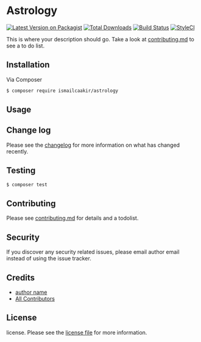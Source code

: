 # Astrology

[![Latest Version on Packagist][ico-version]][link-packagist]
[![Total Downloads][ico-downloads]][link-downloads]
[![Build Status][ico-travis]][link-travis]
[![StyleCI][ico-styleci]][link-styleci]

This is where your description should go. Take a look at [contributing.md](contributing.md) to see a to do list.

## Installation

Via Composer

``` bash
$ composer require ismailcaakir/astrology
```

## Usage

## Change log

Please see the [changelog](changelog.md) for more information on what has changed recently.

## Testing

``` bash
$ composer test
```

## Contributing

Please see [contributing.md](contributing.md) for details and a todolist.

## Security

If you discover any security related issues, please email author email instead of using the issue tracker.

## Credits

- [author name][link-author]
- [All Contributors][link-contributors]

## License

license. Please see the [license file](license.md) for more information.

[ico-version]: https://img.shields.io/packagist/v/ismailcaakir/astrology.svg?style=flat-square
[ico-downloads]: https://img.shields.io/packagist/dt/ismailcaakir/astrology.svg?style=flat-square
[ico-travis]: https://img.shields.io/travis/ismailcaakir/astrology/master.svg?style=flat-square
[ico-styleci]: https://styleci.io/repos/12345678/shield

[link-packagist]: https://packagist.org/packages/ismailcaakir/astrology
[link-downloads]: https://packagist.org/packages/ismailcaakir/astrology
[link-travis]: https://travis-ci.org/ismailcaakir/astrology
[link-styleci]: https://styleci.io/repos/12345678
[link-author]: https://github.com/ismailcaakir
[link-contributors]: ../../contributors]